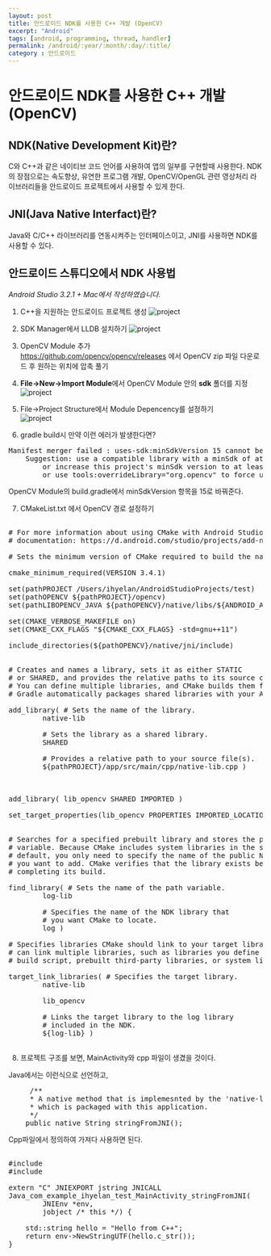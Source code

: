 ```yaml
---
layout: post
title: 안드로이드 NDK를 사용한 C++ 개발 (OpenCV)
excerpt: "Android"
tags: [android, programming, thread, handler]
permalink: /android/:year/:month/:day/:title/
category : 안드로이드
---
```


# 안드로이드 NDK를 사용한 C++ 개발 (OpenCV)


## NDK(Native Development Kit)란?
C와 C++과 같은 네이티브 코드 언어를 사용하여 앱의 일부를 구현할때 사용한다. NDK의 장점으로는 속도향상, 유연한 프로그램 개발, OpenCV/OpenGL 관련 영상처리 라이브러리들을 안드로이드 프로젝트에서 사용할 수 있게 한다.  

## JNI(Java Native Interfact)란?
Java와 C/C++ 라이브러리를 연동시켜주는 인터페이스이고, JNI를 사용하면 NDK를 사용할 수 있다.  

## 안드로이드 스튜디오에서 NDK 사용법

*Android Studio 3.2.1 + Mac에서 작성하였습니다.*

1. C++을 지원하는 안드로이드 프로젝트 생성
![project](/assets/2019-06-07-android-ndk/01.png)

2. SDK Manager에서 LLDB 설치하기
![project](/assets/2019-06-07-android-ndk/02.png)

3. OpenCV Module 추가  
https://github.com/opencv/opencv/releases 에서 OpenCV zip 파일 다운로드 후 원하는 위치에 압축 풀기

4. **File->New->Import Module**에서 OpenCV Module 안의 **sdk** 폴더를 지정  
![project](/assets/2019-06-07-android-ndk/03.png)

5. File->Project Structure에서 Module Depencency를 설정하기  
![project](/assets/2019-06-07-android-ndk/04.png)


6. gradle build시 만약 이런 에러가 발생한다면?
<pre class="prettyprint">
Manifest merger failed : uses-sdk:minSdkVersion 15 cannot be smaller than version 21 declared in library [:sdk] /Users/ihyelan/AndroidStudioProjects/test/sdk/build/intermediates/merged_manifests/debug/processDebugManifest/merged/AndroidManifest.xml as the library might be using APIs not available in 15
	Suggestion: use a compatible library with a minSdk of at most 15,
		or increase this project's minSdk version to at least 21,
		or use tools:overrideLibrary="org.opencv" to force usage (may lead to runtime failures)
</pre>
OpenCV Module의 build.gradle에서 minSdkVersion 항목을 15로 바꿔준다.

7. CMakeList.txt 에서 OpenCV 경로 설정하기  
<pre class="prettyprint">

# For more information about using CMake with Android Studio, read the
# documentation: https://d.android.com/studio/projects/add-native-code.html

# Sets the minimum version of CMake required to build the native library.

cmake_minimum_required(VERSION 3.4.1)

set(pathPROJECT /Users/ihyelan/AndroidStudioProjects/test)
set(pathOPENCV ${pathPROJECT}/opencv)
set(pathLIBOPENCV_JAVA ${pathOPENCV}/native/libs/${ANDROID_ABI}/libopencv_java4.so)

set(CMAKE_VERBOSE_MAKEFILE on)
set(CMAKE_CXX_FLAGS "${CMAKE_CXX_FLAGS} -std=gnu++11")

include_directories(${pathOPENCV}/native/jni/include)


# Creates and names a library, sets it as either STATIC
# or SHARED, and provides the relative paths to its source code.
# You can define multiple libraries, and CMake builds them for you.
# Gradle automatically packages shared libraries with your APK.

add_library( # Sets the name of the library.
        native-lib

        # Sets the library as a shared library.
        SHARED

        # Provides a relative path to your source file(s).
        ${pathPROJECT}/app/src/main/cpp/native-lib.cpp )



add_library( lib_opencv SHARED IMPORTED )

set_target_properties(lib_opencv PROPERTIES IMPORTED_LOCATION ${pathLIBOPENCV_JAVA})


# Searches for a specified prebuilt library and stores the path as a
# variable. Because CMake includes system libraries in the search path by
# default, you only need to specify the name of the public NDK library
# you want to add. CMake verifies that the library exists before
# completing its build.

find_library( # Sets the name of the path variable.
        log-lib

        # Specifies the name of the NDK library that
        # you want CMake to locate.
        log )

# Specifies libraries CMake should link to your target library. You
# can link multiple libraries, such as libraries you define in this
# build script, prebuilt third-party libraries, or system libraries.

target_link_libraries( # Specifies the target library.
        native-lib

        lib_opencv

        # Links the target library to the log library
        # included in the NDK.
        ${log-lib} )

</pre>

8. 프로젝트 구조를 보면, MainActivity와 cpp 파일이 생겼을 것이다. 

Java에서는 이런식으로 선언하고,
<pre class="prettyprint">
     /**
     * A native method that is implemesnted by the 'native-lib' native library,
     * which is packaged with this application.
     */
    public native String stringFromJNI();
</pre>

Cpp파일에서 정의하여 가져다 사용하면 된다.  

<pre class="prettyprint">

#include <jni.h>
#include <string>

extern "C" JNIEXPORT jstring JNICALL
Java_com_example_ihyelan_test_MainActivity_stringFromJNI(
        JNIEnv *env,
        jobject /* this */) {

    std::string hello = "Hello from C++";
    return env->NewStringUTF(hello.c_str());
}
</pre>

